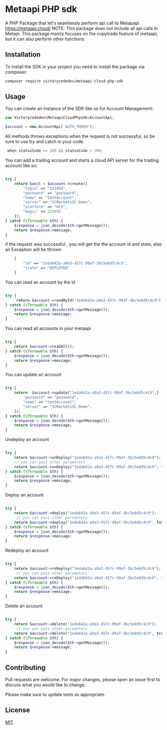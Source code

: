 # Metaapi PHP sdk

A PHP Package that let's seamlessly perform api call to Metapapi https://metaapi.cloud/
NOTE: This package does not include all api calls in Metapi.
This package mainly focuses on the copytrade feature of metaapi, but it can also perform other functions.

## Installation

To install the SDK in your project you need to install the package via composer:

```bash
composer require victorycodedev/metaapi-cloud-php-sdk
```

## Usage

You can create an instance of the SDK like so for Account Management:
```php
use Victorycodedev\MetaapiCloudPhpSdk\AccountApi;

$account = new AccountApi('AUTH_TOKEN');

```

All methods throws exceptions when the request is not successful, so be sure to use try and catch in your code.

```php
 when statusCode >= 200 && statusCode < 300;
```

You can add a trading account and starts a cloud API server for the trading account like so:

```php

try {
    return $anct = $account->create([
        "login" => "123456", 
        "password" => "password", 
        "name" => "testAccount", 
        "server" => "ICMarketsSC-Demo", 
        "platform" => "mt5", 
        "magic" => 123456 
    ]);
} catch (\Throwable $th) {
    $response = json_decode($th->getMessage());
    return $response->message;
}

```
if the request was successful , you will get the the account id and state, else an Exception will be thrown

```php
    [
        "id" => "1eda642a-a9a3-457c-99af-3bc5e8d5c4c9", 
        "state" => "DEPLOYED" 
    ]
```

You can read an account by the id

```php

try {
     return $account->readById("1eda642a-a9a3-457c-99af-3bc5e8d5c4c9");
} catch (\Throwable $th) {
    $response = json_decode($th->getMessage());
    return $response->message;
}

```


You can read all accounts in your metaapi

```php

try {
    return $account->readAll();
} catch (\Throwable $th) {
    $response = json_decode($th->getMessage());
    return $response->message;
}

```

You can update an account

```php

try {
    return  $account->update("1eda642a-a9a3-457c-99af-3bc5e8d5c4c9",[
        "password" => "password", 
        "name" => "testAccount", 
        "server" => "ICMarketsSC-Demo", 
    ]);
} catch (\Throwable $th) {
    $response = json_decode($th->getMessage());
    return $response->message;
}

```

Undeploy an account

```php

try {
    return $account->unDeploy("1eda642a-a9a3-457c-99af-3bc5e8d5c4c9");
    // you can pass other parameters 
    return $account->unDeploy("1eda642a-a9a3-457c-99af-3bc5e8d5c4c9", false);
} catch (\Throwable $th) {
    $response = json_decode($th->getMessage());
    return $response->message;
}

```

Deploy an account

```php

try {
    return $account->deploy("1eda642a-a9a3-457c-99af-3bc5e8d5c4c9");
     // you can pass other parameters 
    return $account->deploy("1eda642a-a9a3-457c-99af-3bc5e8d5c4c9", false);
} catch (\Throwable $th) {
    $response = json_decode($th->getMessage());
    return $response->message;
}

```

Redeploy an account

```php

try {
    return $account->reDeploy("1eda642a-a9a3-457c-99af-3bc5e8d5c4c9");
     // you can pass other parameters 
    return $account->reDeploy("1eda642a-a9a3-457c-99af-3bc5e8d5c4c9", false);
} catch (\Throwable $th) {
    $response = json_decode($th->getMessage());
    return $response->message;
}

```

Delete an account

```php

try {
    return $account->delete("1eda642a-a9a3-457c-99af-3bc5e8d5c4c9");
     // you can pass other parameters 
    return $account->delete("1eda642a-a9a3-457c-99af-3bc5e8d5c4c9", true);
} catch (\Throwable $th) {
    $response = json_decode($th->getMessage());
    return $response->message;
}

```


## Contributing

Pull requests are welcome. For major changes, please open an issue first
to discuss what you would like to change.

Please make sure to update tests as appropriate.

## License

[MIT](./LICENSE.md)
